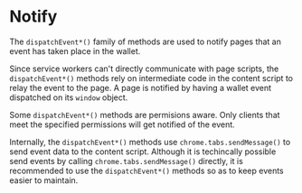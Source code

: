# Notify

The `dispatchEvent*()` family of methods are used to notify pages that an event has taken place in the wallet.

Since service workers can't directly communicate with page scripts, the `dispatchEvent*()` methods rely on intermediate code in the content script to relay the event to the page. A page is notified by having a wallet event dispatched on its `window` object.

Some `dispatchEvent*()` methods are permisions aware. Only clients that meet the specified permissions will get notified of the event.

Internally, the `dispatchEvent*()` methods use `chrome.tabs.sendMessage()` to send event data to the content script. Although it is techincally possible send events by calling `chrome.tabs.sendMessage()` directly, it is recommended to use the `dispatchEvent*()` methods so as to keep events easier to maintain.
